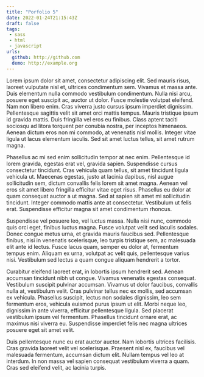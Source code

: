 ```yaml
---
title: "Porfolio 5"
date: 2022-01-24T21:15:43Z
draft: false
tags:
 - sass
 - html
 - javascript
urls:
  github: http://github.com
  demo: http://example.org
---
```


Lorem ipsum dolor sit amet, consectetur adipiscing elit. Sed mauris risus, laoreet vulputate nisl et, ultrices condimentum sem. Vivamus et massa ante. Duis elementum nulla commodo vestibulum condimentum. Nulla nisi arcu, posuere eget suscipit ac, auctor ut dolor. Fusce molestie volutpat eleifend. Nam non libero enim. Cras viverra justo cursus ipsum imperdiet dignissim. Pellentesque sagittis velit sit amet orci mattis tempus. Mauris tristique ipsum id gravida mattis. Duis fringilla vel eros eu finibus. Class aptent taciti sociosqu ad litora torquent per conubia nostra, per inceptos himenaeos. Aenean dictum eros non mi commodo, at venenatis nisl mollis. Integer vitae ligula ut lacus elementum iaculis. Sed sit amet luctus tellus, sit amet rutrum magna.

Phasellus ac mi sed enim sollicitudin tempor at nec enim. Pellentesque id lorem gravida, egestas erat vel, gravida sapien. Suspendisse cursus consectetur tincidunt. Cras vehicula quam tellus, sit amet tincidunt ligula vehicula ut. Maecenas egestas, justo at lacinia dapibus, nisl augue sollicitudin sem, dictum convallis felis lorem sit amet magna. Aenean vel eros sit amet libero fringilla efficitur vitae eget risus. Phasellus eu dolor at quam consequat auctor a ut magna. Sed at sapien sit amet mi sollicitudin tincidunt. Integer commodo mattis ante at consectetur. Vestibulum ut felis erat. Suspendisse efficitur magna sit amet condimentum rhoncus.

Suspendisse vel posuere leo, vel luctus massa. Nulla nisi nunc, commodo quis orci eget, finibus luctus magna. Fusce volutpat velit sed iaculis sodales. Donec congue metus urna, et gravida mauris faucibus sed. Pellentesque finibus, nisi in venenatis scelerisque, leo turpis tristique sem, ac malesuada elit ante id lectus. Fusce lacus quam, semper eu dolor at, fermentum tempus enim. Aliquam ex urna, volutpat ac velit quis, pellentesque varius nisi. Vestibulum sed lectus a quam congue aliquam hendrerit a tortor.

Curabitur eleifend laoreet erat, in lobortis ipsum hendrerit sed. Aenean accumsan tincidunt nibh ut congue. Vivamus venenatis egestas consequat. Vestibulum suscipit pulvinar accumsan. Vivamus ut dolor faucibus, convallis nulla at, vestibulum velit. Cras pulvinar tellus nec ex mollis, sed accumsan ex vehicula. Phasellus suscipit, lectus non sodales dignissim, leo sem fermentum eros, vehicula euismod purus ipsum ut elit. Morbi neque leo, dignissim in ante viverra, efficitur pellentesque ligula. Sed placerat vestibulum ipsum vel fermentum. Phasellus tincidunt ornare erat, ac maximus nisi viverra eu. Suspendisse imperdiet felis nec magna ultrices posuere eget sit amet velit.

Duis pellentesque nunc eu erat auctor auctor. Nam lobortis ultrices facilisis. Cras gravida laoreet velit vel scelerisque. Praesent nisl ex, faucibus vel malesuada fermentum, accumsan dictum elit. Nullam tempus vel leo at interdum. In non massa vel sapien consequat vestibulum viverra a quam. Cras sed eleifend velit, ac lacinia turpis.